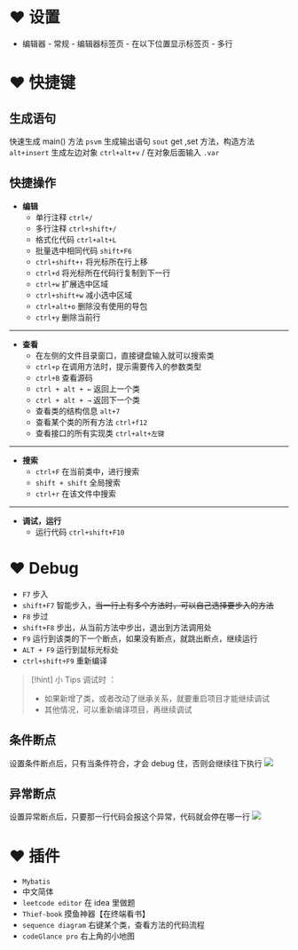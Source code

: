 
# ❤ 设置
- 编辑器 - 常规 - 编辑器标签页 - 在以下位置显示标签页 - 多行


# ❤ 快捷键
## 生成语句
快速生成 main() 方法 `psvm`
生成输出语句 `sout`
get ,set 方法，构造方法 `alt+insert`
生成左边对象 `ctrl+alt+v` / 在对象后面输入 `.var`

## 快捷操作
- **编辑**
	- 单行注释 `ctrl+/`
	- 多行注释 `ctrl+shift+/`
	- 格式化代码 `ctrl+alt+L`
	- 批量选中相同代码 `shift+F6` 
	- `ctrl+shift+↑` 将光标所在行上移
	- `ctrl+d` 将光标所在代码行复制到下一行
	- `ctrl+w` 扩展选中区域
	- `ctrl+shift+w` 减小选中区域
	- `ctrl+alt+o` 删除没有使用的导包
	- `ctrl+y` 删除当前行

---

- **查看**
	- 在左侧的文件目录窗口，直接键盘输入就可以搜索类
	- `ctrl+p` 在调用方法时，提示需要传入的参数类型
	- `ctrl+B` 查看源码
	- `ctrl + alt + ←` 返回上一个类
	- `ctrl + alt + →` 返回下一个类
	- 查看类的结构信息 `alt+7`
	- 查看某个类的所有方法 `ctrl+f12`
	- 查看接口的所有实现类 `ctrl+alt+左键` 

---

- **搜索**
	- `ctrl+F` 在当前类中，进行搜索
	- `shift + shift` 全局搜索
	- `ctrl+r` 在该文件中搜索

---

- **调试，运行**
	- 运行代码 `ctrl+shift+F10`

# ❤ Debug
- `F7` 步入
- `shift+F7` 智能步入，~~当一行上有多个方法时，可以自己选择要步入的方法~~
- `F8` 步过
- `shift+F8` 步出，从当前方法中步出，退出到方法调用处
- `F9` 运行到该类的下一个断点，如果没有断点，就跳出断点，继续运行
- `ALT + F9` 运行到鼠标光标处
- `ctrl+shift+F9` 重新编译

>[!hint] 小 Tips
>调试时 ：
>- 如果新增了类，或者改动了继承关系，就要重启项目才能继续调试
>- 其他情况，可以重新编译项目，再继续调试

## 条件断点
设置条件断点后，只有当条件符合，才会 debug 住，否则会继续往下执行
![](https://obsidian-1307744200.cos.ap-guangzhou.myqcloud.com/%E5%9B%BE%E7%89%87/202409022212739.png)

## 异常断点
设置异常断点后，只要那一行代码会报这个异常，代码就会停在哪一行
![](https://obsidian-1307744200.cos.ap-guangzhou.myqcloud.com/%E5%9B%BE%E7%89%87/202409022210239.png)

# ❤ 插件
- `Mybatis`
- 中文简体
- `leetcode editor` 在 idea 里做题
- `Thief-book` 摸鱼神器【在终端看书】
- `sequence diagram` 右键某个类，查看方法的代码流程
- `codeGlance pro` 右上角的小地图















